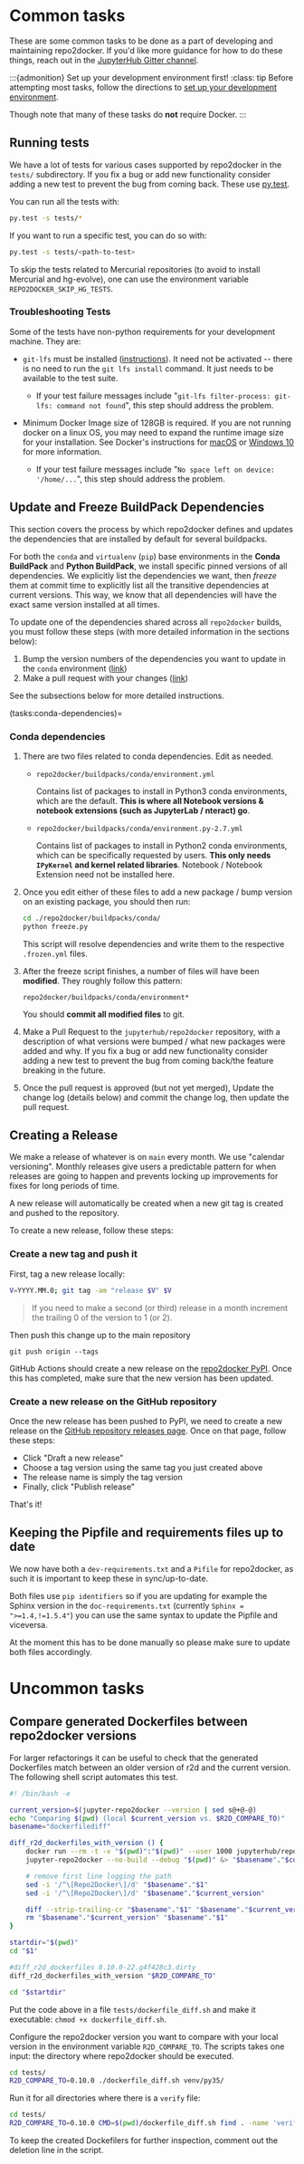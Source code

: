 # Common tasks

These are some common tasks to be done as a part of developing
and maintaining repo2docker. If you'd like more guidance for how
to do these things, reach out in the [JupyterHub Gitter channel](https://gitter.im/jupyterhub/jupyterhub).

:::{admonition} Set up your development environment first!
:class: tip
Before attempting most tasks, follow the directions to [set up your development environment](contributing:local-dev).

Though note that many of these tasks do **not** require Docker.
:::

## Running tests

We have a lot of tests for various cases supported by repo2docker in the `tests/`
subdirectory. If you fix a bug or add new functionality consider adding a new
test to prevent the bug from coming back. These use
[py.test](https://docs.pytest.org/).

You can run all the tests with:

```bash
py.test -s tests/*
```

If you want to run a specific test, you can do so with:

```bash
py.test -s tests/<path-to-test>
```

To skip the tests related to Mercurial repositories (to avoid to install
Mercurial and hg-evolve), one can use the environment variable
``REPO2DOCKER_SKIP_HG_TESTS``.

### Troubleshooting Tests

Some of the tests have non-python requirements for your development machine. They are:

- `git-lfs` must be installed ([instructions](https://github.com/git-lfs/git-lfs)). It need not be activated -- there is no need to run the `git lfs install` command. It just needs to be available to the test suite.
   - If your test failure messages include "`git-lfs filter-process: git-lfs: command not found`", this step should address the problem.

- Minimum Docker Image size of 128GB is required. If you are not running docker on a linux OS, you may need to expand the runtime image size for your installation. See Docker's instructions for [macOS](https://docs.docker.com/docker-for-mac/space/) or [Windows 10](https://docs.docker.com/docker-for-windows/#resources) for more information.
    - If your test failure messages include "`No space left on device: '/home/...`", this step should address the problem.

## Update and Freeze BuildPack Dependencies

This section covers the process by which repo2docker defines and updates the
dependencies that are installed by default for several buildpacks.

For both the `conda` and `virtualenv` (`pip`) base environments in the **Conda BuildPack** and **Python BuildPack**,
we install specific pinned versions of all dependencies. We explicitly list the dependencies
we want, then *freeze* them at commit time to explicitly list all the
transitive dependencies at current versions. This way, we know that
all dependencies will have the exact same version installed at all times.

To update one of the dependencies shared across all `repo2docker` builds, you
must follow these steps (with more detailed information in the sections below):

1. Bump the version numbers of the dependencies you want to update in the `conda` environment ([link](tasks:conda-dependencies)) 
2. Make a pull request with your changes ([link](https://github.com/jupyterhub/repo2docker/blob/HEAD/CONTRIBUTING.md#make-a-pull-request))

See the subsections below for more detailed instructions.

(tasks:conda-dependencies)=
### Conda dependencies

1. There are two files related to conda dependencies. Edit as needed.

    - `repo2docker/buildpacks/conda/environment.yml`

       Contains list of packages to install in Python3 conda environments,
       which are the default. **This is where all Notebook versions &
       notebook extensions (such as JupyterLab / nteract) go**.

    - `repo2docker/buildpacks/conda/environment.py-2.7.yml`

       Contains list of packages to install in Python2 conda environments, which
       can be specifically requested by users. **This only needs `IPyKernel`
       and kernel related libraries**. Notebook / Notebook Extension need
       not be installed here.

2. Once you edit either of these files to add a new package / bump version on
   an existing package, you should then run:

   ```bash
   cd ./repo2docker/buildpacks/conda/
   python freeze.py
   ```

   This script will resolve dependencies and write them to the respective `.frozen.yml`
   files.

3. After the freeze script finishes, a number of files will have been **modified**.
   They roughly follow this pattern:

   ```
   repo2docker/buildpacks/conda/environment*
   ```

   You should **commit all modified files** to git.

4. Make a Pull Request to the `jupyterhub/repo2docker` repository, with a description
   of what versions were bumped / what new packages were added and why. If you fix a
   bug or add new functionality consider adding a new test to prevent the bug from
   coming back/the feature breaking in the future.

5. Once the pull request is approved (but not yet merged), Update the
   change log (details below) and commit the change log, then update
   the pull request.

## Creating a Release

We make a release of whatever is on `main` every month. We use "calendar versioning".
Monthly releases give users a predictable pattern for when releases are going to
happen and prevents locking up improvements for fixes for long periods of time.

A new release will automatically be created when a new git tag is created
and pushed to the repository.

To create a new release, follow these steps:

### Create a new tag and push it

First, tag a new release locally:

```bash
V=YYYY.MM.0; git tag -am "release $V" $V
```

> If you need to make a second (or third) release in a month increment the
> trailing 0 of the version to 1 (or 2).

Then push this change up to the main repository

```
git push origin --tags
```

GitHub Actions should create a
new release on the [repo2docker PyPI](https://pypi.org/project/jupyter-repo2docker/).
Once this has completed, make sure that the new version has been updated.

### Create a new release on the GitHub repository

Once the new release has been pushed to PyPI, we need to create a new
release on the [GitHub repository releases page](https://github.com/jupyterhub/repo2docker/releases). Once on that page, follow these steps:

* Click "Draft a new release"
* Choose a tag version using the same tag you just created above
* The release name is simply the tag version
* Finally, click "Publish release"

That's it!


## Keeping the Pipfile and requirements files up to date

We now have both a `dev-requirements.txt` and a `Pifile` for repo2docker, as
such it is important to keep these in sync/up-to-date.

Both files use `pip identifiers` so if you are updating for example the Sphinx version
in the `doc-requirements.txt` (currently `Sphinx = ">=1.4,!=1.5.4"`) you can use the
same syntax to update the Pipfile and viceversa.

At the moment this has to be done manually so please make sure to update both
files accordingly.

# Uncommon tasks

## Compare generated Dockerfiles between repo2docker versions

For larger refactorings it can be useful to check that the generated Dockerfiles match
between an older version of r2d and the current version. The following shell script
automates this test.

```bash
#! /bin/bash -e

current_version=$(jupyter-repo2docker --version | sed s@+@-@)
echo "Comparing $(pwd) (local $current_version vs. $R2D_COMPARE_TO)"
basename="dockerfilediff"

diff_r2d_dockerfiles_with_version () {
    docker run --rm -t -v "$(pwd)":"$(pwd)" --user 1000 jupyterhub/repo2docker:"$1" jupyter-repo2docker --no-build --debug "$(pwd)" &> "$basename"."$1"
    jupyter-repo2docker --no-build --debug "$(pwd)" &> "$basename"."$current_version"

    # remove first line logging the path
    sed -i '/^\[Repo2Docker\]/d' "$basename"."$1"
    sed -i '/^\[Repo2Docker\]/d' "$basename"."$current_version"

    diff --strip-trailing-cr "$basename"."$1" "$basename"."$current_version" | colordiff
    rm "$basename"."$current_version" "$basename"."$1"
}

startdir="$(pwd)"
cd "$1"

#diff_r2d_dockerfiles 0.10.0-22.g4f428c3.dirty
diff_r2d_dockerfiles_with_version "$R2D_COMPARE_TO"

cd "$startdir"
```

Put the code above in a file `tests/dockerfile_diff.sh` and make it executable: `chmod +x dockerfile_diff.sh`.

Configure the repo2docker version you want to compare with your local version in the environment variable `R2D_COMPARE_TO`.
The scripts takes one input: the directory where repo2docker should be executed.

```bash
cd tests/
R2D_COMPARE_TO=0.10.0 ./dockerfile_diff.sh venv/py35/
```

Run it for all directories where there is a `verify` file:

```bash
cd tests/
R2D_COMPARE_TO=0.10.0 CMD=$(pwd)/dockerfile_diff.sh find . -name 'verify' -execdir bash -c '$CMD $(pwd)' \;
```

To keep the created Dockefilers for further inspection, comment out the deletion line in the script.
